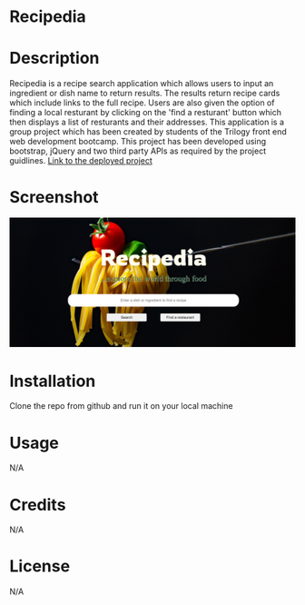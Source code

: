 # Recipedia
# Description 
Recipedia is a recipe search application which allows users to input an ingredient or dish name to return results. The results return recipe cards which include links to the full recipe. Users are also given the option of finding a local resturant by clicking on the 'find a resturant' button which then displays a list of resturants and their addresses. This application is a group project which has been created by students of the Trilogy front end web development bootcamp. This project has been developed using bootstrap, jQuery and two third party APIs as required by the project guidlines. 
[Link to the deployed project]()

# Screenshot 
![Screenshot of Recipedia](assets/images/screenshot.png/ "Screen Shot of Recipedia")

# Installation
Clone the repo from github and run it on your local machine

# Usage
N/A

# Credits
N/A

# License
N/A

